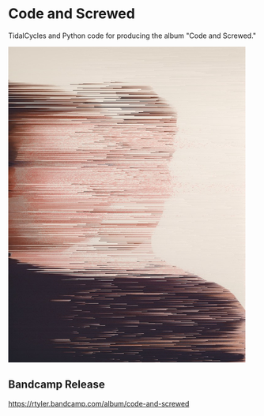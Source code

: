 # Code and Screwed
TidalCycles and Python code for producing the album "Code and Screwed."

<img src="https://github.com/TylerMclaughlin/Code_and_Screwed/blob/master/artwork.jpg" width="480">

## Bandcamp Release
https://rtyler.bandcamp.com/album/code-and-screwed

